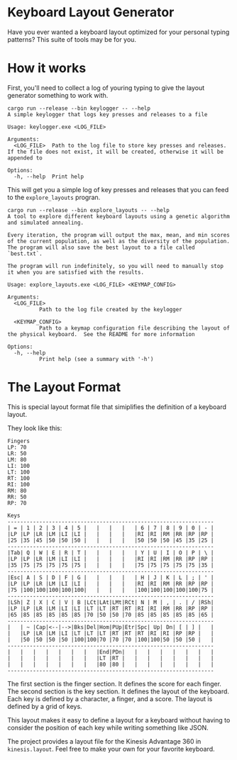 # Keyboard Layout Generator

Have you ever wanted a keyboard layout optimized for your personal typing patterns? This suite of tools may be for you.

# How it works

First, you'll need to collect a log of youring typing to give the layout generator something to work with.

```
cargo run --release --bin keylogger -- --help
A simple keylogger that logs key presses and releases to a file

Usage: keylogger.exe <LOG_FILE>

Arguments:
  <LOG_FILE>  Path to the log file to store key presses and releases. If the file does not exist, it will be created, otherwise it will be appended to

Options:
  -h, --help  Print help
```

This will get you a simple log of key presses and releases that you can feed to the `explore_layouts` progran.

```
cargo run --release --bin explore_layouts -- --help
A tool to explore different keyboard layouts using a genetic algorithm and simulated annealing.

Every iteration, the program will output the max, mean, and min scores of the current population, as well as the diversity of the population.  The program will also save the best layout to a file called `best.txt`.

The program will run indefinitely, so you will need to manually stop it when you are satisfied with the results.

Usage: explore_layouts.exe <LOG_FILE> <KEYMAP_CONFIG>

Arguments:
  <LOG_FILE>
          Path to the log file created by the keylogger

  <KEYMAP_CONFIG>
          Path to a keymap configuration file describing the layout of the physical keyboard.  See the README for more information

Options:
  -h, --help
          Print help (see a summary with '-h')
```

# The Layout Format

This is special layout format file that simiplifies the definition of a keyboard layout.

They look like this:

```
Fingers
LP: 70
LR: 50
LM: 80
LI: 100
LT: 100
RT: 100
RI: 100
RM: 80
RR: 50
RP: 70

Keys
-----------------------------------------------------------------
| = | 1 | 2 | 3 | 4 | 5 |   |   |   |   | 6 | 7 | 8 | 9 | 0 | - |
|LP |LP |LR |LM |LI |LI |   |   |   |   |RI |RI |RM |RR |RP |RP |
|25 |35 |45 |50 |50 |50 |   |   |   |   |50 |50 |50 |45 |35 |25 |
-----------------------------------------------------------------
|Tab| Q | W | E | R | T |   |   |   |   | Y | U | I | O | P | \ |
|LP |LP |LR |LM |LI |LI |   |   |   |   |RI |RI |RM |RR |RP |RP |
|35 |75 |75 |75 |75 |75 |   |   |   |   |75 |75 |75 |75 |75 |35 |
-----------------------------------------------------------------
|Esc| A | S | D | F | G |   |   |   |   | H | J | K | L | ; | ' |
|LP |LP |LR |LM |LI |LI |   |   |   |   |RI |RI |RM |RR |RP |RP |
|75 |100|100|100|100|100|   |   |   |   |100|100|100|100|100|75 |
-----------------------------------------------------------------
|LSh| Z | X | C | V | B |LCt|LAt|LMt|RCt| N | M | , | . | / |RSh|
|LP |LP |LR |LM |LI |LI |LT |LT |RT |RT |RI |RI |RM |RR |RP |RP |
|65 |85 |85 |85 |85 |85 |70 |50 |50 |70 |85 |85 |85 |85 |85 |65 |
-----------------------------------------------------------------
|   | ~ |Cap|<--|-->|Bks|Del|Hom|PUp|Etr|Spc| Up| Dn| [ | ] |   |
|   |LP |LR |LM |LI |LT |LT |LT |RT |RT |RT |RI |RI |RP |RP |   |
|   |50 |50 |50 |50 |100|100|70 |70 |70 |100|100|50 |50 |50 |   |
-----------------------------------------------------------------
|   |   |   |   |   |   |   |End|PDn|   |   |   |   |   |   |   |
|   |   |   |   |   |   |   |LT |RT |   |   |   |   |   |   |   |
|   |   |   |   |   |   |   |80 |80 |   |   |   |   |   |   |   |
-----------------------------------------------------------------
```

The first section is the finger section. It defines the score for each finger.  
The second section is the key section. It defines the layout of the keyboard.
Each key is defined by a character, a finger, and a score.
The layout is defined by a grid of keys.

This layout makes it easy to define a layout for a keyboard without having to consider the position of each key while writing something like JSON.

The project provides a layout file for the Kinesis Advantage 360 in `kinesis.layout`. Feel free to make your own for your favorite keyboard.
